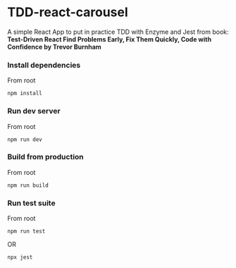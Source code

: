 # TDD-react-carousel
A simple React App to put in practice TDD with Enzyme and Jest from book: **Test-Driven React Find Problems Early, Fix Them Quickly, Code with Confidence by Trevor Burnham**

### Install dependencies

From root

```
npm install
```

### Run dev server

From root

```
npm run dev
```

### Build from production

From root

```
npm run build
```

### Run test suite

From root

```
npm run test
```
OR
```
npx jest
```
